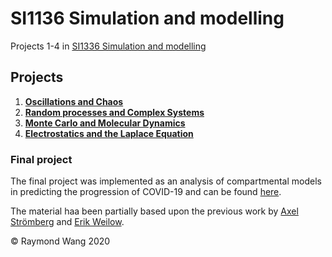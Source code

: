 # SI1136 Simulation and modelling
Projects 1-4 in [SI1336 Simulation and modelling](https://www.kth.se/student/kurser/kurs/SI1336?l=en)

## Projects
1. [**Oscillations and Chaos**](https://github.com/raymondw99/SI1336/tree/main/Project%201)
2. [**Random processes and Complex Systems**](https://github.com/raymondw99/SI1336/tree/main/Project%202)
3. [**Monte Carlo and Molecular Dynamics**](https://github.com/raymondw99/SI1336/tree/main/Project%203)
4. [**Electrostatics and the Laplace Equation**](https://github.com/raymondw99/SI1336/tree/main/Project%204)

### Final project
The final project was implemented as an analysis of compartmental models <br/>
in predicting the progression of COVID-19 
and can be found [here](https://github.com/raymondw99/Compartmental-Models).

The material haa been partially based upon the previous work by [Axel Strömberg](https://github.com/axelstr/Simulation_and_modeling)
and [Erik Weilow](https://github.com/eweilow/simulation-and-modeling). 

© Raymond Wang 2020
